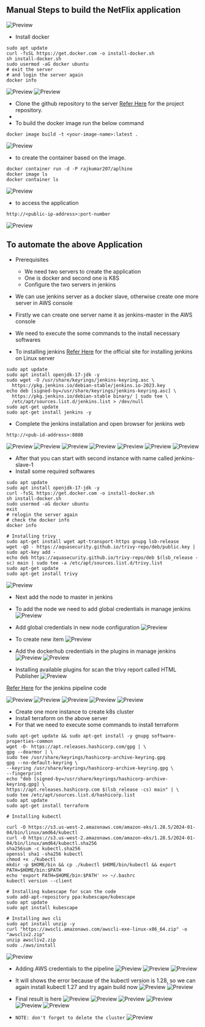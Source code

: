 Manual Steps to build the NetFlix application
---------------------------------------
![Preview](Images/jenkins.png)
* Install docker
```
sudo apt update
curl -fsSL https://get.docker.com -o install-docker.sh
sh install-docker.sh
sudo usermod -aG docker ubuntu
# exit the server
# and login the server again
docker info

```
![Preview](Images/jenkins1.png)
![Preview](Images/jenkins2.png)

* Clone the github repository to the server [Refer Here](https://github.com/rajkumarqt/ProjectsRelated/tree/main/devsecopsproject) for the project repository.
* 
* To build the docker image run the below command
```
docker image build -t <your-image-name>:latest .
```
![Preview](Images/jenkins3.png)

* to create the container based on the image.
```
docker container run -d -P rajkumar207/aplhine
docker image ls
docker container ls
```
![Preview](Images/jenkins4.png)

* to access the application 
```
http://<public-ip-address>:port-number
```
![Preview](Images/jenkins5.png)


To automate the above Application
----------------------------------
* Prerequisites
    * We need two servers to create the application
    * One is docker and second one is K8S
    * Configure the two servers in jenkins
* We can use jenkins server as a docker slave, otherwise create one more server in AWS console
* Firstly we can create one server name it as jenkins-master in the AWS console

* We need to execute the some commands to the install necessary softwares
* To installing jenkins [Refer Here](https://www.jenkins.io/doc/book/installing/linux/#long-term-support-release) for the official site for  installing jenkins on Linux server

```
sudo apt update
sudo apt install openjdk-17-jdk -y
sudo wget -O /usr/share/keyrings/jenkins-keyring.asc \
  https://pkg.jenkins.io/debian-stable/jenkins.io-2023.key
echo deb [signed-by=/usr/share/keyrings/jenkins-keyring.asc] \
  https://pkg.jenkins.io/debian-stable binary/ | sudo tee \
  /etc/apt/sources.list.d/jenkins.list > /dev/null
sudo apt-get update
sudo apt-get install jenkins -y
``` 

* Complete the jenkins installation and open browser for jenkins web 
```
http://<pub-id-address>:8080
```
![Preview](Images/jenkins15.png)
![Preview](Images/jenkins16.png)
![Preview](Images/jenkins17.png)
![Preview](Images/jenkins18.png)
![Preview](Images/jenkins19.png)
![Preview](Images/jenkins6.png)
![Preview](Images/jenkins7.png)



* After that you can start with second instance with name called jenkins-slave-1
* Install some required softwares
```
sudo apt update
sudo apt install openjdk-17-jdk -y
curl -fsSL https://get.docker.com -o install-docker.sh
sh install-docker.sh
sudo usermod -aG docker ubuntu
exit
# relogin the server again
# check the docker info
docker info

# Installing trivy
sudo apt-get install wget apt-transport-https gnupg lsb-release
wget -qO - https://aquasecurity.github.io/trivy-repo/deb/public.key | sudo apt-key add -
echo deb https://aquasecurity.github.io/trivy-repo/deb $(lsb_release -sc) main | sudo tee -a /etc/apt/sources.list.d/trivy.list
sudo apt-get update
sudo apt-get install trivy
```
![Preview](Images/jenkins8.png)

* Next add the node to master in jenkins
* To add the node we need to add global credentials in manage jenkins
![Preview](Images/jenkins9.png)
* Add global credentials in new node configuration
![Preview](Images/jenkins10.png)

* To create new item
![Preview](Images/jenkins11.png)
* Add the dockerhub credentials in the plugins in manage jenkins
![Preview](Images/jenkins12.png)
![Preview](Images/jenkins13.png)
* Installing available plugins for scan the trivy report called HTML Publisher
![Preview](Images/jenkins14.png)


[Refer Here](https://github.com/rajkumarqt/waytodevsecops/blob/main/Jenkinsfile) for the jenkins pipeline code

![Preview](Images/jenkins20.png)
![Preview](Images/jenkins21.png)
![Preview](Images/jenkins22.png)
![Preview](Images/jenkins23.png)
![Preview](Images/jenkins24.png)

* Create one more instance to create k8s cluster
* Install terraform on the above server
* For that we need to execute some commands to install terraform 
```
sudo apt-get update && sudo apt-get install -y gnupg software-properties-common
wget -O- https://apt.releases.hashicorp.com/gpg | \
gpg --dearmor | \
sudo tee /usr/share/keyrings/hashicorp-archive-keyring.gpg
gpg --no-default-keyring \
--keyring /usr/share/keyrings/hashicorp-archive-keyring.gpg \
--fingerprint
echo "deb [signed-by=/usr/share/keyrings/hashicorp-archive-keyring.gpg] \
https://apt.releases.hashicorp.com $(lsb_release -cs) main" | \
sudo tee /etc/apt/sources.list.d/hashicorp.list
sudo apt update
sudo apt-get install terraform

# Installing kubectl

curl -O https://s3.us-west-2.amazonaws.com/amazon-eks/1.28.5/2024-01-04/bin/linux/amd64/kubectl
curl -O https://s3.us-west-2.amazonaws.com/amazon-eks/1.28.5/2024-01-04/bin/linux/amd64/kubectl.sha256
sha256sum -c kubectl.sha256
openssl sha1 -sha256 kubectl
chmod +x ./kubectl
mkdir -p $HOME/bin && cp ./kubectl $HOME/bin/kubectl && export PATH=$HOME/bin:$PATH
echo 'export PATH=$HOME/bin:$PATH' >> ~/.bashrc
kubectl version --client

# Installing kubescape for scan the code
sudo add-apt-repository ppa:kubescape/kubescape
sudo apt update
sudo apt install kubescape

# Installing aws cli 
sudo apt install unzip -y
curl "https://awscli.amazonaws.com/awscli-exe-linux-x86_64.zip" -o "awscliv2.zip"
unzip awscliv2.zip
sudo ./aws/install
```
![Preview](Images/jenkins28.png)

* Adding AWS credentials to the pipeline
![Preview](Images/jenkins25.png)
![Preview](Images/jenkins26.png)
![Preview](Images/jenkins27.png)

* It will shows the error because of the kubectl version is 1.28, so we can again install kubectl 1.27 and try again build now
![Preview](Images/jenkins29.png)
![Preview](Images/jenkins30.png)

* Final result is here
![Preview](Images/jenkins31.png)
![Preview](Images/jenkins32.png)
![Preview](Images/jenkins33.png)
![Preview](Images/jenkins34.png)
![Preview](Images/jenkins35.png)
![Preview](Images/jenkins36.png)


* `NOTE: don't forget to delete the cluster`
![Preview](Images/jenkins37.png)
